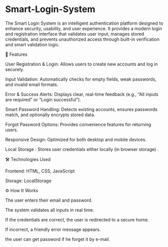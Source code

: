 # Smart-Login-System
The Smart Login System is an intelligent authentication platform designed to enhance security, usability, and user experience. It provides a modern login and registration interface that validates user input, manages stored credentials, and prevents unauthorized access through built-in verification and smart validation logic.

🚀 Features

User Registration & Login:
Allows users to create new accounts and log in securely.

Input Validation:
Automatically checks for empty fields, weak passwords, and invalid email formats.

Error & Success Alerts:
Displays clear, real-time feedback (e.g., “All inputs are required” or “Login successful”).

Smart Password Handling:
Detects existing accounts, ensures passwords match, and optionally encrypts stored data.

 Forgot Password Options:
Provides convenience features for returning users.

Responsive Design:
Optimized for both desktop and mobile devices.

Local Storage :
Stores user credentials either locally (in browser storage) .

🛠️ Technologies Used

Frontend: HTML, CSS, JavaScript

Storage: LocalStorage 

⚙️ How It Works

The user enters their email and password.

The system validates all inputs in real time.

If the credentials are correct, the user is redirected to a secure home.

If incorrect, a friendly error message appears.

the user can get password if he forget it by e-mail.

